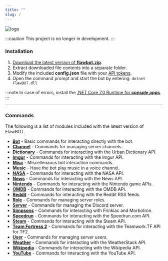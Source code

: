 ```yaml
---
title: ""
slug: /
---
```


![logo](https://user-images.githubusercontent.com/6818236/206876167-497dca99-7248-4bd7-a1ae-9c0e037dc87b.png)

<!-- CONTENT -->

:::caution
This project is no longer in development.
:::

### Installation

1. [Download the latest version of **flawbot.zip**][releases-link].
2. Extract downloaded file contents into a separate folder.
3. Modify the included **config.json** file with your [API tokens][tokens-link].
4. Open the command prompt and start the bot by entering: `dotnet FlawBOT.dll`

:::note
In case of errors, install the [.NET Core 7.0 Runtime for **console apps**][runtime-link].
:::

---

### Commands
The following is a list of modules included with the latest version of FlawBOT.

* [**Bot**][doc-bot] - Basic commands for interacting directly with the bot.
* [**Channel**][doc-channel] - Commands for managing server channels.
* [**Dictionary**][doc-dictionary] - Commands for interacting with the Urban Dictionary API.
* [**Imgur**][doc-imgur] - Commands for interacting with the Imgur API.
* [**Misc**][doc-misc] - Miscellenaous bot interaction commands.
* [**Music**][doc-music] - Have the bot play music in a voice channel.
* [**NASA**][doc-nasa] - Commands for interacting with the NASA API.
* [**News**][doc-news] - Commands for interacting with the News API.
* [**Nintendo**][doc-nintendo] - Commands for interacting with the Nintendo game APIs.
* [**OMDB**][doc-omdb] - Commands for interacting with the OMDB API.
* [**Reddit**][doc-reddit] - Commands for interacting with the Reddit RSS feeds.
* [**Role**][doc-role] - Commands for managing server roles.
* [**Server**][doc-server] - Commands for managing the Discord server.
* [**Simpsons**][doc-simpsons] - Commands for interacting with Frinkiac and Morbotron.
* [**Speedrun**][doc-speedrun] - Commands for interacting with the Speedrun.com API.
* [**Steam**][doc-steam] - Commands for interacting with the Steam API.
* [**Team Fortress 2**][doc-tf2] - Commands for interacting with the Teamwork.TF API for TF2.
* [**User**][doc-user] - Commands for managing server users.
* [**Weather**][doc-weather] - Commands for interacting with the WeatherStack API.
* [**Wikipedia**][doc-wikipedia] - Commands for interacting with the Wikipedia API.
* [**YouTube**][doc-youtube] - Commands for interacting with the YouTube API.

<!-- MARKDOWN LINKS -->
[releases-link]: https://github.com/CriticalFlaw/FlawBOT/releases/latest
[tokens-link]: https://criticalflaw.ca/FlawBOT/tokens/
[runtime-link]: https://dotnet.microsoft.com/download/dotnet/7.0/runtime
[doc-bot]: https://criticalflaw.ca/FlawBOT/modules/bot/
[doc-channel]: https://criticalflaw.ca/FlawBOT/modules/channel/
[doc-dictionary]: https://criticalflaw.ca/FlawBOT/modules/dictionary/
[doc-imgur]: https://criticalflaw.ca/FlawBOT/modules/imgur/
[doc-misc]: https://criticalflaw.ca/FlawBOT/modules/misc/
[doc-music]: https://criticalflaw.ca/FlawBOT/modules/music/
[doc-nasa]: https://criticalflaw.ca/FlawBOT/modules/nasa/
[doc-news]: https://criticalflaw.ca/FlawBOT/modules/news/
[doc-nintendo]: https://criticalflaw.ca/FlawBOT/modules/nintendo/
[doc-omdb]: https://criticalflaw.ca/FlawBOT/modules/omdb/
[doc-reddit]: https://criticalflaw.ca/FlawBOT/modules/reddit/
[doc-role]: https://criticalflaw.ca/FlawBOT/modules/role/
[doc-server]: https://criticalflaw.ca/FlawBOT/modules/server/
[doc-simpsons]: https://criticalflaw.ca/FlawBOT/modules/simpsons/
[doc-speedrun]: https://criticalflaw.ca/FlawBOT/modules/speedrun/
[doc-steam]: https://criticalflaw.ca/FlawBOT/modules/steam/
[doc-tf2]: https://criticalflaw.ca/FlawBOT/modules/tf2/
[doc-user]: https://criticalflaw.ca/FlawBOT/modules/user/
[doc-weather]: https://criticalflaw.ca/FlawBOT/modules/weather/
[doc-wikipedia]: https://criticalflaw.ca/FlawBOT/modules/wikipedia/
[doc-youtube]: https://criticalflaw.ca/FlawBOT/modules/youtube/
